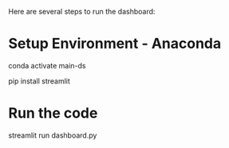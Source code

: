 Here are several steps to run the dashboard:

# Setup Environment - Anaconda

conda activate main-ds

pip install streamlit

# Run the code

streamlit run dashboard.py


